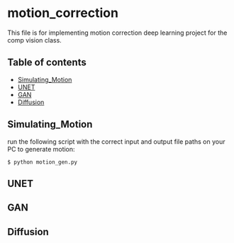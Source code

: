 # motion_correction
This file is for implementing motion correction deep learning project for the comp vision class.

## Table of contents
* [Simulating_Motion](#Simulating_Motion)
* [UNET](#UNET)
* [GAN](#GAN)
* [Diffusion](#GAN)

## Simulating_Motion
run the following script with the correct input and output file paths on your PC to generate motion:

```
$ python motion_gen.py
```

## UNET

## GAN

## Diffusion
